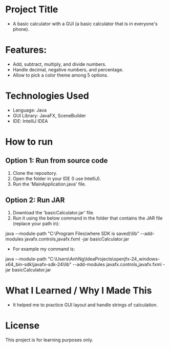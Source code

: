 # Project Title
- A basic calculator with a GUI (a basic calculator that is in everyone's phone).
# Features:
- Add, subtract, multiply, and divide numbers.
- Handle decimal, negative numbers, and percentage.
- Allow to pick a color theme among 5 options.

# Technologies Used
- Language: Java
- GUI Library: JavaFX, SceneBuilder
- IDE: IntelliJ IDEA

# How to run
## Option 1: Run from source code
1. Clone the repository.
2. Open the folder in your IDE (I use IntelliJ).
3. Run the 'MainApplication.java' file.

## Option 2: Run JAR
1. Download the 'basicCalculator.jar' file.
2. Run it using the below command in the folder that contains the JAR file (replace your path in):
   
java --module-path "C:\Program Files(where SDK is saved)\lib" --add-modules javafx.controls,javafx.fxml -jar basicCalculator.jar

- For example my command is: 

java --module-path "C:\Users\AnhNg\IdeaProjects\openjfx-24_windows-x64_bin-sdk\javafx-sdk-24\lib" --add-modules javafx.controls,javafx.fxml -jar basicCalculator.jar

# What I Learned / Why I Made This
- It helped me to practice GUI layout and handle strings of calculation.

# License
This project is for learning purposes only.